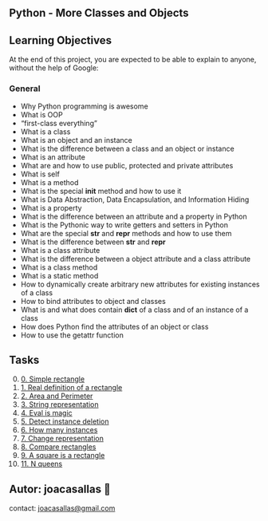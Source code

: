 ## Python - More Classes and Objects ##

## Learning Objectives ##

At the end of this project, you are expected to be able to explain to anyone, without the help of Google:

### General ###
* Why Python programming is awesome  
* What is OOP  
* “first-class everything”  
* What is a class  
* What is an object and an instance  
* What is the difference between a class and an object or instance  
* What is an attribute  
* What are and how to use public, protected and private attributes  
* What is self  
* What is a method  
* What is the special __init__ method and how to use it  
* What is Data Abstraction, Data Encapsulation, and Information Hiding  
* What is a property  
* What is the difference between an attribute and a property in Python  
* What is the Pythonic way to write getters and setters in Python  
* What are the special __str__ and __repr__ methods and how to use them  
* What is the difference between __str__ and __repr__  
* What is a class attribute  
* What is the difference between a object attribute and a class attribute  
* What is a class method  
* What is a static method  
* How to dynamically create arbitrary new attributes for existing instances of a class  
* How to bind attributes to object and classes  
* What is and what does contain __dict__ of a class and of an instance of a class  
* How does Python find the attributes of an object or class  
* How to use the getattr function  

## Tasks ##  
0. [0. Simple rectangle](https://github.com/joacasallas2/holbertonschool-higher_level_programming/blob/main/python-more_classes/0-rectangle.py)
0. [1. Real definition of a rectangle](https://github.com/joacasallas2/holbertonschool-higher_level_programming/blob/main/python-more_classes/1-rectangle.py)
0. [2. Area and Perimeter](https://github.com/joacasallas2/holbertonschool-higher_level_programming/blob/main/python-more_classes/2-rectangle.py)
0. [3. String representation](https://github.com/joacasallas2/holbertonschool-higher_level_programming/blob/main/python-more_classes/3-rectangle.py)
0. [4. Eval is magic](https://github.com/joacasallas2/holbertonschool-higher_level_programming/blob/main/python-more_classes/4-rectangle.py)
0. [5. Detect instance deletion](https://github.com/joacasallas2/holbertonschool-higher_level_programming/blob/main/python-more_classes/5-rectangle.py)
0. [6. How many instances](https://github.com/joacasallas2/holbertonschool-higher_level_programming/blob/main/python-more_classes/6-rectangle.py)
0. [7. Change representation](https://github.com/joacasallas2/holbertonschool-higher_level_programming/blob/main/python-more_classes/7-rectangle.py)
0. [8. Compare rectangles](https://github.com/joacasallas2/holbertonschool-higher_level_programming/blob/main/python-more_classes/8-rectangle.py)
0. [9. A square is a rectangle](https://github.com/joacasallas2/holbertonschool-higher_level_programming/blob/main/python-more_classes/9-rectangle.py)
0. [11. N queens](https://github.com/joacasallas2/holbertonschool-higher_level_programming/blob/main/python-more_classes/101-nqueens.py)



## Autor:  joacasallas :information_desk_person:  
contact:  joacasallas@gmail.com  
